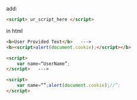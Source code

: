 add:
```html
<script> ur_script_here </script>
```
in html

```html
<b>User Provided Text</b>   --->
<b><script>alert(document.cookie);</script></b>
```

```html
<script>
	var name=“UserName”;
</script>   --->

<script>
	var name=“”;alert(document.cookie);//”;
</script>
```


